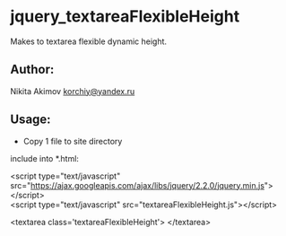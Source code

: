 # jquery_textareaFlexibleHeight

Makes to textarea flexible dynamic height.

Author:
---
Nikita Akimov
korchiy@yandex.ru

Usage:
---
- Copy 1 file to site directory

include into *.html:

&lt;script type="text/javascript" src="https://ajax.googleapis.com/ajax/libs/jquery/2.2.0/jquery.min.js"&gt; &lt;/script&gt;<br>
&lt;script type="text/javascript" src="textareaFlexibleHeight.js"&gt;&lt;/script&gt;<p>
&lt;textarea class='textareaFlexibleHeight'&gt; &lt;/textarea&gt;
